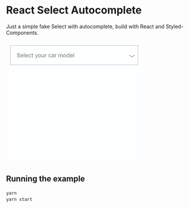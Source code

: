 # React Select Autocomplete

Just a simple fake Select with autocomplete, build with React and Styled-Components.

![ScreenShot](https://raw.githubusercontent.com/aleduruy/select-autocomplete/master/public/select-gif.gif)

## Running the example

``` javascript
yarn
yarn start
```